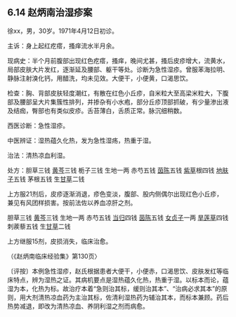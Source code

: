 ## 6.14 赵炳南治湿疹案

徐xx，男，30岁。1971年4月12日初诊。

主诉：身上起红疙瘩，搔痒流水半月余。

现病史：半个月前腹部出现红色疙瘩，搔痒，晚间尤甚，搔后皮疹增大，流黄水，局部皮肤大片发红，逐渐延及腰部、躯干等处。诊断为急性湿疹。曾服苯海拉明、静脉注射溴化钙，用醋洗，均未见效。大便干，小便黄，口渴思饮。

检查：胸、背部皮肤轻度潮红，有散在红色小丘疹，自米粒大至高梁米粒大，下腹部及腰部呈大片集簇性排列，并掺杂有小水疱，部分丘疹顶部抓破，有少量渗出液及结痂，臀部也有类似皮疹。舌苔薄白，舌质正常。脉沉细稍数。

西医诊断：急性湿疹。

中医辨证：湿热蕴久化热，发为急性湿疡，热重于湿。

治法：清热凉血利湿。

处方：胆草三钱 [黄芩](https://www.gmzyjc.com/read/bc/bc03-0.2.1.0.0.md)三钱 栀子三钱 生地一两 赤芍五钱 [茵陈](https://www.gmzyjc.com/read/bc/bc05-0.0.15.0.0.md)五钱 [紫草](https://www.gmzyjc.com/read/bc/bc03-0.3.6.0.0.md)根四钱 [地肤子](https://www.gmzyjc.com/read/bc/bc05-0.0.16.0.0.md)五钱 茅根五钱 生[甘草](https://www.gmzyjc.com/read/bc/bc17-0.1.8.0.0.md)二钱

上方服21剂后，皮疹逐渐消退，疹色变淡，腹部、股内侧偶尔出现红色小丘疹，兼见有风团样损害。按前法佐以养血凉肝之剂。

胆草三钱 [黄芩](https://www.gmzyjc.com/read/bc/bc03-0.2.1.0.0.md)三钱 生地一两 赤芍五钱 [当归](https://www.gmzyjc.com/read/bc/bc17-0.3.3.0.0.md)四钱 [茵陈](https://www.gmzyjc.com/read/bc/bc05-0.0.15.0.0.md)五钱 [女贞子](https://www.gmzyjc.com/read/bc/bc17-0.4.10.0.0.md)一两 [旱莲草](https://www.gmzyjc.com/read/bc/bc17-0.4.9.0.0.md)四钱 刺蒺藜五钱 生[甘草](https://www.gmzyjc.com/read/bc/bc17-0.1.8.0.0.md)二钱

上方继服15剂，皮损消失，临床治愈。

（《赵炳南临床经验集》第130页〉

〔评按〕本例急性湿疹，赵氏根据患者大便干，小便赤，口渴思饮、皮肤发红等临床特点，辨为湿热之证。其病机要点是湿热蕴久化热，热重于湿。以标本而论，蕴湿为本，化热为标。故治疗本着“急则治其标，缓则治其本”、“治病必求其本”的原则，用大剂清热凉血药为主治其标，佐清利湿热药为辅治其本，而标本兼顾。药后热势减退，即改为清热凉血、养阴利湿之剂而病愈。
